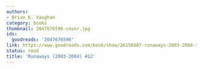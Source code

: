 ```yaml
---
authors:
- Brian K. Vaughan
category: books
thumbnail: 2047676596-cover.jpg
ids:
  goodreads: '2047676596'
link: https://www.goodreads.com/book/show/26158487-runaways-2003-2004-12
status: read
title: 'Runaways (2003-2004) #12'
---
```

